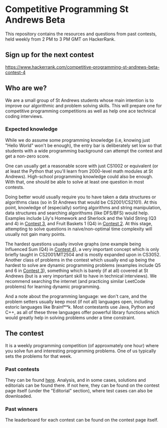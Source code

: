 # Competitive Programming St Andrews Beta

This repository contains the resources and questions from past contests, held weekly from 2 PM to 3 PM GMT on HackerRank.

## Sign up for the next contest 

https://www.hackerrank.com/competitive-programming-st-andrews-beta-contest-4

## Who are we?

We are a small group of St Andrews students whose main intention is to improve our algorithmic and problem solving skills. This will prepare one for competitive programming competitions as well as help one ace technical coding interviews.

### Expected knowledge

While we do assume some programming knowledge (i.e, knowing just "Hello World" won't be enough), the entry bar is deliberately set low so that students with a wide programming background can attempt the contest and get a non-zero score.

One can usually get a reasonable score with just CS1002 or equivalent (or at least the Python that you'll learn from 2000-level math modules at St Andrews). High-school programming knowledge could also be enough. With that, one should be able to solve at least one question in most contests.

Doing better would usually require you to have taken a data structures or algorithms class (so in St Andrews that would be CS2001/CS2101). At this point, knowledge of (especially) sorting algorithms and string manipulation, data structures and searching algorithsms (like DFS/BFS) would help. Examples include Lily's Homework and Sherlock and the Valid String (Q3 and 4) in [Contest 3](/Competitions/Competition_3), and Fruit Baskets 1 (Q4) in [Contest 2](/Competitions/Competition_2). At this stage, attempting to solve questions in naive/non-optimal time complexity will usually not gain many points.

The hardest questions usually involve graphs (one example being Influenced Sum (Q4) in [Contest 4](/Competitions/Competition_4_[9_Feb_2020])), a very important concept which is only briefly taught in CS2001/MT2504 and is mostly expanded upon in CS3052. Another class of problems in the contest which usually end up being the hardest to solve are dynamic programming problems (examples include Q5 and 6 in [Contest 3](/Competitions/Competition_3)), something which is barely (if at all) covered at St Andrews (but is a very important skill to have in technical interviews). We recommend searching the internet (and practicing similar LeetCode problems) for learning dynamic programming.

And a note about the programming language: we don't care, and the problem setters usually keep most (if not all) languages open, including estoric languages like Brainf**k. Most contestants use Java, Python and C++, as all of these three languages offer powerful library functions which would greatly help in solving problems under a time constraint.
## The contest

It is a weekly programming competition (of approxmately one hour) where you solve fun and interesting programming problems. One of us typically sets the problems for that week.

### Past contests

They can be found [here](/Competitions). Analysis, and in some cases, solutions and editorials can be found there. If not here, they can be found on the contest page itself (under the "Editorial" section), where test cases can also be downloaded.

### Past winners

The leaderboard for each contest can be found on the contest page itself.
